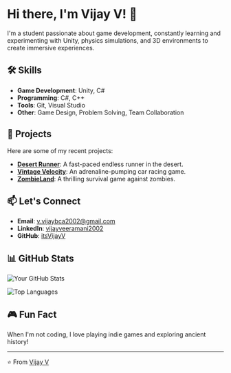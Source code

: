 # Hi there, I'm Vijay V! 👋

I'm a student passionate about game development, constantly learning and experimenting with Unity, physics simulations, and 3D environments to create immersive experiences.

## 🛠️ Skills
- **Game Development**: Unity, C#
- **Programming**: C#, C++
- **Tools**: Git, Visual Studio
- **Other**: Game Design, Problem Solving, Team Collaboration

## 🚀 Projects
Here are some of my recent projects:
- **[Desert Runner](https://github.com/itsVijayV/desertRunner)**: A fast-paced endless runner in the desert.
- **[Vintage Velocity](https://github.com/itsVijayV/Vintage-Velocity.git)**: An adrenaline-pumping car racing game.
- **[ZombieLand](https://github.com/itsVijayV/ZombieLand.git)**: A thrilling survival game against zombies.

## 📫 Let's Connect
- **Email**: [v.vijaybca2002@gmail.com](mailto:v.vijaybca2002@gmail.com)
- **LinkedIn**: [vijayveeramani2002](https://www.linkedin.com/in/vijayveeramani2002/)
- **GitHub**: [itsVijayV](https://github.com/itsVijayV)

## 📊 GitHub Stats
![Your GitHub Stats](https://github-readme-stats.vercel.app/api?username=itsVijayV&theme=dark)

![Top Languages](https://github-readme-stats.vercel.app/api/top-langs/?username=itsVijayV&layout=compact)

## 🎮 Fun Fact
When I'm not coding, I love playing indie games and exploring ancient history!

---

⭐️ From [Vijay V](https://github.com/itsVijayV)
